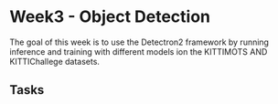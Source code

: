 # Week3 - Object Detection

The goal of this week is to use the Detectron2 framework by running inference and training with different models ion the KITTIMOTS AND KITTIChallege datasets.

## Tasks